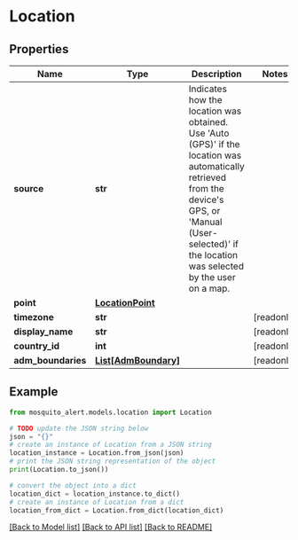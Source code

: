# Location


## Properties

Name | Type | Description | Notes
------------ | ------------- | ------------- | -------------
**source** | **str** | Indicates how the location was obtained. Use &#39;Auto (GPS)&#39; if the location was automatically retrieved from the device&#39;s GPS, or &#39;Manual (User-selected)&#39; if the location was selected by the user on a map. | 
**point** | [**LocationPoint**](LocationPoint.md) |  | 
**timezone** | **str** |  | [readonly] 
**display_name** | **str** |  | [readonly] 
**country_id** | **int** |  | [readonly] 
**adm_boundaries** | [**List[AdmBoundary]**](AdmBoundary.md) |  | [readonly] 

## Example

```python
from mosquito_alert.models.location import Location

# TODO update the JSON string below
json = "{}"
# create an instance of Location from a JSON string
location_instance = Location.from_json(json)
# print the JSON string representation of the object
print(Location.to_json())

# convert the object into a dict
location_dict = location_instance.to_dict()
# create an instance of Location from a dict
location_from_dict = Location.from_dict(location_dict)
```
[[Back to Model list]](../README.md#documentation-for-models) [[Back to API list]](../README.md#documentation-for-api-endpoints) [[Back to README]](../README.md)



